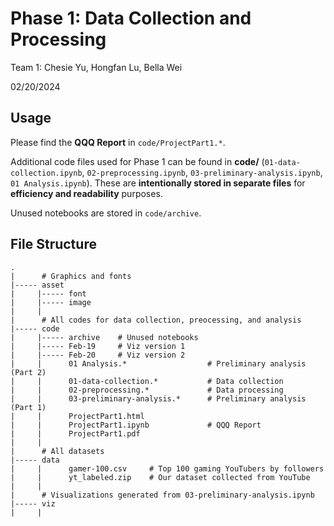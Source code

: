 # Phase 1: Data Collection and Processing     

Team 1: Chesie Yu, Hongfan Lu, Bella Wei   

02/20/2024   


## Usage   

Please find the **QQQ Report** in `code/ProjectPart1.*`.        

Additional code files used for Phase 1 can be found in **code/** (`01-data-collection.ipynb`, `02-preprocessing.ipynb`, `03-preliminary-analysis.ipynb`, `01 Analysis.ipynb`).  These are **intentionally stored in separate files** for **efficiency and readability** purposes.   

Unused notebooks are stored in `code/archive`.   

  

## File Structure  

```
.
|      # Graphics and fonts  
|----- asset  
|     |----- font  
|     |----- image  
|     |  
|      # All codes for data collection, preocessing, and analysis  
|----- code   
|     |----- archive    # Unused notebooks  
|     |----- Feb-19     # Viz version 1
|     |----- Feb-20     # Viz version 2   
|     |      01 Analysis.*                  # Preliminary analysis (Part 2)          
|     |      01-data-collection.*           # Data collection  
|     |      02-preprocessing.*             # Data processing   
|     |      03-preliminary-analysis.*      # Preliminary analysis (Part 1)   
|     |      ProjectPart1.html  
|     |      ProjectPart1.ipynb             # QQQ Report   
|     |      ProjectPart1.pdf  
|     |
|      # All datasets  
|----- data  
|     |      gamer-100.csv     # Top 100 gaming YouTubers by followers
|     |      yt_labeled.zip    # Our dataset collected from YouTube    
|     |  
|      # Visualizations generated from 03-preliminary-analysis.ipynb   
|----- viz  
|     |   
```
